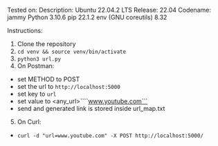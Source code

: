 Tested on:
Description:	Ubuntu 22.04.2 LTS
Release:	22.04
Codename:	jammy
Python 3.10.6
pip 22.1.2 
env (GNU coreutils) 8.32

Instructions:
1. Clone the repository
2. ```cd venv && source venv/bin/activate```
3. ```python3 url.py```
4. On Postman:
- set METHOD to POST
- set the url to ```http://localhost:5000```
- set key to ```url```
- set value to <any_url>````www.youtube.com```
- send and generated link is stored inside url_map.txt
5. On Curl:
- ```curl -d "url=www.youtube.com" -X POST http://localhost:5000/```
```
